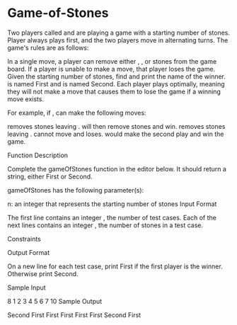 # Game-of-Stones



Two players called  and  are playing a game with a starting number of stones. Player  always plays first, and the two players move in alternating turns. The game's rules are as follows:

In a single move, a player can remove either , , or  stones from the game board.
If a player is unable to make a move, that player loses the game.
Given the starting number of stones, find and print the name of the winner.  is named First and  is named Second. Each player plays optimally, meaning they will not make a move that causes them to lose the game if a winning move exists.

For example, if ,  can make the following moves:

 removes  stones leaving .  will then remove  stones and win.
 removes  stones leaving .  cannot move and loses.
 would make the second play and win the game.

Function Description

Complete the gameOfStones function in the editor below. It should return a string, either First or Second.

gameOfStones has the following parameter(s):

n: an integer that represents the starting number of stones
Input Format

The first line contains an integer , the number of test cases.
Each of the next  lines contains an integer , the number of stones in a test case.

Constraints

Output Format

On a new line for each test case, print First if the first player is the winner. Otherwise print Second.

Sample Input

8
1
2
3
4
5
6
7
10
Sample Output

Second
First
First
First
First
First
Second
First
